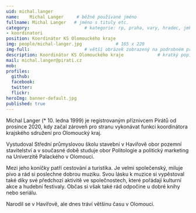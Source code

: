 ```yaml
---
uid: michal.langer
name:    Michal Langer     # běžně používané jméno
fullname: Michal Langer   # jméno s tituly etc.
category:                     # kategorie: rp, praha, vary, hradec, jmk, senat
- koordinatori
position: Koordinátor KS Olomouckého kraje
img: people/michal-langer.jpg             # 165 x 220
img-full:                     # větší obrázek zobrazený na podrobném profilu
description: Koordinátor KS Olomouckého kraje             # kratký popis, max 160 znaků
mail: michal.langer@pirati.cz
mob: 
profiles:
  github:
  facebook: 
  twitter:         
  flickr: 
heroImg: banner-default.jpg
published: true
---
```

Michal Langer (* 10. ledna 1999) je registrovaným příznivcem Pirátů od prosince 2020, kdy začal zároveň pro stranu vykonávat funkci koordinátora krajského sdružení pro Olomoucký kraj.

Vystudoval Střední průmyslovou školu stavební v Havířově obor pozemní stavitelství a v současné době studuje obor Politologie a politický marketing na Univerzitě Palackého v Olomouci.

Mezi jeho koníčky patří cestování a turistika. Je velmi společenský, miluje pivo a rád si poslechne dobrou muziku. Svou lásku k muzice si vypěstoval také díky své předchozí aktivitě ve společnostech, které pořádají kulturní akce a hudební festivaly. Občas si však také rád odpočine u dobré knihy nebo seriálu.

Narodil se v Havířově, ale dnes tráví většinu času v Olomouci.